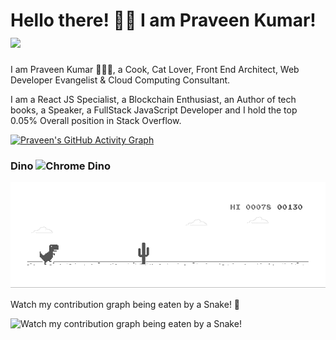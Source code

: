 # Hello there! 👋🏻 I am Praveen Kumar! <img src="https://www4.0zz0.com/2024/05/30/21/113435554.jpg" />

I am Praveen Kumar 🙋🏻‍♂️, a Cook, Cat Lover, Front End Architect, Web Developer Evangelist & Cloud Computing Consultant.

I am a React JS Specialist, a Blockchain Enthusiast, an Author of tech books, a Speaker, a FullStack JavaScript Developer and I hold the top 0.05% Overall position in Stack Overflow.


[![Praveen's GitHub Activity Graph](https://github-readme-activity-graph.vercel.app/graph?username=praveenscience)](https://git.io/J1Ycx)






### Dino <img src="https://i.imgur.com/2AGajNs.png" alt="Chrome Dino" width="24" />

![Dino](https://raw.githubusercontent.com/praveenscience/praveenscience/master/dino.gif)


Watch my contribution graph being eaten by a Snake! 🐍

![Watch my contribution graph being eaten by a Snake!](https://raw.githubusercontent.com/praveenscience/praveenscience/master/soc/snake.svg)
